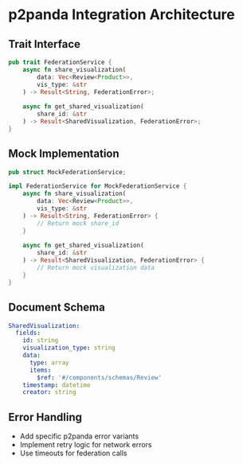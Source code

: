 # p2panda Integration Architecture

## Trait Interface
```rust
pub trait FederationService {
    async fn share_visualization(
        data: Vec<Review<Product>>, 
        vis_type: &str
    ) -> Result<String, FederationError>;
    
    async fn get_shared_visualization(
        share_id: &str
    ) -> Result<SharedVisualization, FederationError>;
}
```

## Mock Implementation
```rust
pub struct MockFederationService;

impl FederationService for MockFederationService {
    async fn share_visualization(
        data: Vec<Review<Product>>, 
        vis_type: &str
    ) -> Result<String, FederationError> {
        // Return mock share_id
    }
    
    async fn get_shared_visualization(
        share_id: &str
    ) -> Result<SharedVisualization, FederationError> {
        // Return mock visualization data
    }
}
```

## Document Schema
```yaml
SharedVisualization:
  fields:
    id: string
    visualization_type: string
    data: 
      type: array
      items:
        $ref: '#/components/schemas/Review'
    timestamp: datetime
    creator: string
```

## Error Handling
- Add specific p2panda error variants
- Implement retry logic for network errors
- Use timeouts for federation calls